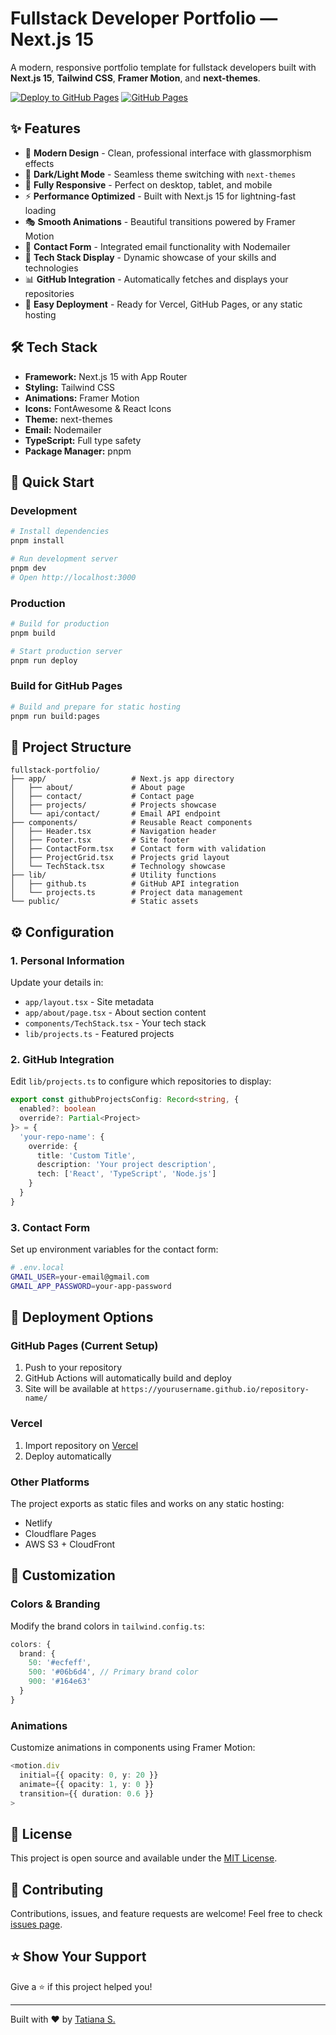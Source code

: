 # Fullstack Developer Portfolio — Next.js 15

A modern, responsive portfolio template for fullstack developers built with **Next.js 15**, **Tailwind CSS**, **Framer Motion**, and **next-themes**.

[![Deploy to GitHub Pages](https://img.shields.io/badge/Deploy-GitHub%20Pages-blue)](https://github.com/whodef/fullstack-portfolio/actions)
[![GitHub Pages](https://img.shields.io/badge/GitHub%20Pages-Live-success)](https://whodef.github.io/fullstack-portfolio/)

## ✨ Features

- 🎨 **Modern Design** - Clean, professional interface with glassmorphism effects
- 🌙 **Dark/Light Mode** - Seamless theme switching with `next-themes`
- 📱 **Fully Responsive** - Perfect on desktop, tablet, and mobile
- ⚡ **Performance Optimized** - Built with Next.js 15 for lightning-fast loading
- 🎭 **Smooth Animations** - Beautiful transitions powered by Framer Motion
- 📧 **Contact Form** - Integrated email functionality with Nodemailer
- 🔧 **Tech Stack Display** - Dynamic showcase of your skills and technologies
- 📊 **GitHub Integration** - Automatically fetches and displays your repositories
- 🚀 **Easy Deployment** - Ready for Vercel, GitHub Pages, or any static hosting

## 🛠️ Tech Stack

- **Framework:** Next.js 15 with App Router
- **Styling:** Tailwind CSS
- **Animations:** Framer Motion
- **Icons:** FontAwesome & React Icons
- **Theme:** next-themes
- **Email:** Nodemailer
- **TypeScript:** Full type safety
- **Package Manager:** pnpm

## 🚀 Quick Start

### Development
```bash
# Install dependencies
pnpm install

# Run development server
pnpm dev
# Open http://localhost:3000
```

### Production
```bash
# Build for production
pnpm build

# Start production server
pnpm run deploy
```

### Build for GitHub Pages
```bash
# Build and prepare for static hosting
pnpm run build:pages
```

## 📁 Project Structure

```
fullstack-portfolio/
├── app/                   # Next.js app directory
│   ├── about/             # About page
│   ├── contact/           # Contact page
│   ├── projects/          # Projects showcase
│   └── api/contact/       # Email API endpoint
├── components/            # Reusable React components
│   ├── Header.tsx         # Navigation header
│   ├── Footer.tsx         # Site footer
│   ├── ContactForm.tsx    # Contact form with validation
│   ├── ProjectGrid.tsx    # Projects grid layout
│   └── TechStack.tsx      # Technology showcase
├── lib/                   # Utility functions
│   ├── github.ts          # GitHub API integration
│   └── projects.ts        # Project data management
└── public/                # Static assets
```

## ⚙️ Configuration

### 1. Personal Information
Update your details in:
- `app/layout.tsx` - Site metadata
- `app/about/page.tsx` - About section content
- `components/TechStack.tsx` - Your tech stack
- `lib/projects.ts` - Featured projects

### 2. GitHub Integration
Edit `lib/projects.ts` to configure which repositories to display:

```typescript
export const githubProjectsConfig: Record<string, {
  enabled?: boolean
  override?: Partial<Project>
}> = {
  'your-repo-name': {
    override: {
      title: 'Custom Title',
      description: 'Your project description',
      tech: ['React', 'TypeScript', 'Node.js']
    }
  }
}
```

### 3. Contact Form
Set up environment variables for the contact form:

```bash
# .env.local
GMAIL_USER=your-email@gmail.com
GMAIL_APP_PASSWORD=your-app-password
```

## 🚀 Deployment Options

### GitHub Pages (Current Setup)
1. Push to your repository
2. GitHub Actions will automatically build and deploy
3. Site will be available at `https://yourusername.github.io/repository-name/`

### Vercel
1. Import repository on [Vercel](https://vercel.com)
2. Deploy automatically

### Other Platforms
The project exports as static files and works on any static hosting:
- Netlify
- Cloudflare Pages
- AWS S3 + CloudFront

## 🎨 Customization

### Colors & Branding
Modify the brand colors in `tailwind.config.ts`:

```typescript
colors: {
  brand: {
    50: '#ecfeff',
    500: '#06b6d4', // Primary brand color
    900: '#164e63'
  }
}
```

### Animations
Customize animations in components using Framer Motion:

```typescript
<motion.div
  initial={{ opacity: 0, y: 20 }}
  animate={{ opacity: 1, y: 0 }}
  transition={{ duration: 0.6 }}
>
```

## 📝 License

This project is open source and available under the [MIT License](LICENSE).

## 🤝 Contributing

Contributions, issues, and feature requests are welcome! Feel free to check [issues page](https://github.com/whodef/fullstack-portfolio/issues).

## ⭐ Show Your Support

Give a ⭐️ if this project helped you!

---

Built with ❤️ by [Tatiana S.](https://github.com/whodef)

